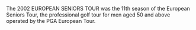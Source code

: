 The 2002 EUROPEAN SENIORS TOUR was the 11th season of the European Seniors Tour, the professional golf tour for men aged 50 and above operated by the PGA European Tour.
